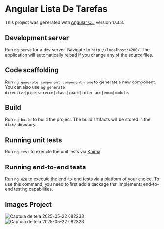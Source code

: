 # Angular Lista De Tarefas

This project was generated with [Angular CLI](https://github.com/angular/angular-cli) version 17.3.3.

## Development server

Run `ng serve` for a dev server. Navigate to `http://localhost:4200/`. The application will automatically reload if you change any of the source files.

## Code scaffolding

Run `ng generate component component-name` to generate a new component. You can also use `ng generate directive|pipe|service|class|guard|interface|enum|module`.

## Build

Run `ng build` to build the project. The build artifacts will be stored in the `dist/` directory.

## Running unit tests

Run `ng test` to execute the unit tests via [Karma](https://karma-runner.github.io).

## Running end-to-end tests

Run `ng e2e` to execute the end-to-end tests via a platform of your choice. To use this command, you need to first add a package that implements end-to-end testing capabilities.

## Images Project
![Captura de tela 2025-05-22 082233](https://github.com/user-attachments/assets/52936ac5-dcb5-435e-9cb0-7c035392e217)
![Captura de tela 2025-05-22 082323](https://github.com/user-attachments/assets/b85ef7bd-068e-48ff-a524-a273bc2db870)
